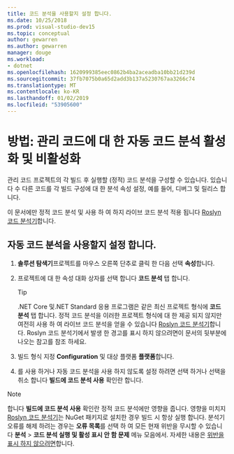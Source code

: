 ```yaml
---
title: 코드 분석을 사용할지 설정 합니다.
ms.date: 10/25/2018
ms.prod: visual-studio-dev15
ms.topic: conceptual
author: gewarren
ms.author: gewarren
manager: douge
ms.workload:
- dotnet
ms.openlocfilehash: 1620999385eec0862b4ba2aceadba10bb21d239d
ms.sourcegitcommit: 37fb7075b0a65d2add3b137a5230767aa3266c74
ms.translationtype: MT
ms.contentlocale: ko-KR
ms.lasthandoff: 01/02/2019
ms.locfileid: "53905600"
---
```

# <a name="how-to-enable-and-disable-automatic-code-analysis-for-managed-code"></a>방법: 관리 코드에 대 한 자동 코드 분석 활성화 및 비활성화

관리 코드 프로젝트의 각 빌드 후 실행할 (정적) 코드 분석을 구성할 수 있습니다. 있습니다 수 다른 코드를 각 빌드 구성에 대 한 분석 속성 설정, 예를 들어, 디버그 및 릴리스 합니다.

이 문서에만 정적 코드 분석 및 사용 하 여 하지 라이브 코드 분석 적용 됩니다 [Roslyn 코드 분석기](roslyn-analyzers-overview.md)합니다.

## <a name="to-enable-or-disable-automatic-code-analysis"></a>자동 코드 분석을 사용할지 설정 합니다.

1. **솔루션 탐색기**프로젝트를 마우스 오른쪽 단추로 클릭 한 다음 선택 **속성**합니다.

1. 프로젝트에 대 한 속성 대화 상자를 선택 합니다 **코드 분석** 탭 합니다.

   > [!TIP]
   > .NET Core 및.NET Standard 응용 프로그램은 같은 최신 프로젝트 형식에 **코드 분석** 탭 합니다. 정적 코드 분석을 이러한 프로젝트 형식에 대 한 제공 되지 않지만 여전히 사용 하 여 라이브 코드 분석을 얻을 수 있습니다 [Roslyn 코드 분석기](roslyn-analyzers-overview.md)합니다. Roslyn 코드 분석기에서 발생 한 경고를 표시 하지 않으려면이 문서의 뒷부분에 나오는 참고를 참조 하세요.

1. 빌드 형식 지정 **Configuration** 및 대상 플랫폼 **플랫폼**합니다.

1. 를 사용 하거나 자동 코드 분석을 사용 하지 않도록 설정 하려면 선택 하거나 선택을 취소 합니다 **빌드에 코드 분석 사용** 확인란 합니다.

> [!NOTE]
> 합니다 **빌드에 코드 분석 사용** 확인란 정적 코드 분석에만 영향을 줍니다. 영향을 미치지 [Roslyn 코드 분석기](roslyn-analyzers-overview.md)는 NuGet 패키지로 설치한 경우 빌드 시 항상 실행 합니다. 분석기 오류를 해제 하려는 경우는 **오류 목록**를 선택 하 여 모든 현재 위반을 무시할 수 있습니다 **분석** > **코드 분석 실행 및 활성 표시 안 함 문제** 메뉴 모음에서. 자세한 내용은 [위반을 표시 하지 않으려면](use-roslyn-analyzers.md#suppress-violations)합니다.
